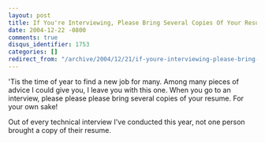 ```yaml
---
layout: post
title: If You're Interviewing, Please Bring Several Copies Of Your Resume
date: 2004-12-22 -0800
comments: true
disqus_identifier: 1753
categories: []
redirect_from: "/archive/2004/12/21/if-youre-interviewing-please-bring-several-copies-of-your-resume.aspx/"
---
```


'Tis the time of year to find a new job for many. Among many pieces of
advice I could give you, I leave you with this one. When you go to an
interview, please please please bring several copies of your resume. For
your own sake!

Out of every technical interview I've conducted this year, not one
person brought a copy of their resume.

